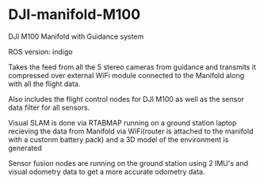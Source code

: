 # DJI-manifold-M100
DJI M100 Manifold with Guidance system

ROS version: indigo

Takes the feed from all the 5 stereo cameras from guidance and transmits it compressed over external WiFi module connected to the Manifold along with all the flight data.

Also includes the flight control nodes for DJI M100 as well as the sensor data filter for all sensors.

Visual SLAM is done via RTABMAP running on a ground station laptop recieving the data from Manifold via WiFi(router is attached to the manifold with a custonm battery pack) and a 3D model of the environment is generated

Sensor fusion nodes are running on the ground station using 2 IMU's and visual odometry data to get a more accurate odometry data.
